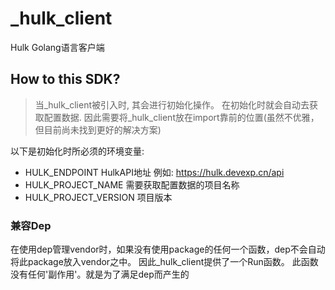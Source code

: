 # _hulk_client
Hulk Golang语言客户端

## How to this SDK?
> 当_hulk_client被引入时, 其会进行初始化操作。 在初始化时就会自动去获取配置数据. 因此需要将_hulk_client放在import靠前的位置(虽然不优雅，但目前尚未找到更好的解决方案)

以下是初始化时所必须的环境变量:

* HULK_ENDPOINT HulkAPI地址 例如: https://hulk.devexp.cn/api
* HULK_PROJECT_NAME 需要获取配置数据的项目名称
* HULK_PROJECT_VERSION 项目版本

### 兼容Dep

在使用dep管理vendor时，如果没有使用package的任何一个函数，dep不会自动将此package放入vendor之中。 因此_hulk_client提供了一个Run函数。 此函数没有任何'副作用'。就是为了满足dep而产生的
